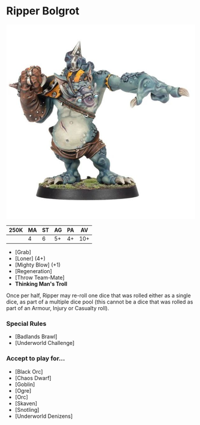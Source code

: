 # Ripper Bolgrot

![](../media/starplayers/RipperBolgrot1.jpg)

| 250K  | MA | ST | AG | PA | AV |
| --- | --- | --- | --- | --- | --- |
| | 4 | 6 | 5+ | 4+ | 10+ |

* [Grab]
* [Loner] (4+)
* [Mighty Blow] (+1)
* [Regeneration]
* [Throw Team-Mate]
* **Thinking Man's Troll**

Once per half, Ripper may re-roll one dice that was rolled either as a single dice, as part of a multiple dice pool (this cannot be a dice that was rolled as part of an Armour, Injury or Casualty roll).

### Special Rules
* [Badlands Brawl]
* [Underworld Challenge]

### Accept to play for...
* [Black Orc]
* [Chaos Dwarf]
* [Goblin]
* [Ogre]
* [Orc]
* [Skaven]
* [Snotling]
* [Underworld Denizens]

